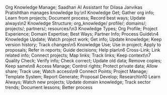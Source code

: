 Org Knowledge Manage; Saadhan AI Assistant for Dilasa Janvikas Pratishthan manages knowledge by:\n1 Knowledge Get; Gather org info; Learn from projects; Document process; Record best ways; Update always\n2 Knowledge Structure; org_knowledge/ profile/; domains/; projects/; partners/; resources/\n3 Knowledge Types; Org Profile; Project Experience; Domain Expertise; Best Ways; Partner Info; Process Guide\n4 Knowledge Update; Watch project work; Get info; Update knowledge; Keep version history; Track changes\n5 Knowledge Use; Use in project; Apply to proposals; Refer in reports; Guide decisions; Help plan\n6 Cross-Link; Link related info; Connect projects; Map links; Track links; Keep context\n7 Quality Check; Verify info; Check correct; Update old data; Remove copies; Keep same\n8 Access Manage; Control rights; Protect private data; Allow share; Track use; Watch access\n9 Connect Points; Project Manage; Template System; Report Generate; Proposal Develop; Research\n10 Learn Always; Watch new projects; Update domain knowledge; Track sector trends; Document lessons; Better process
